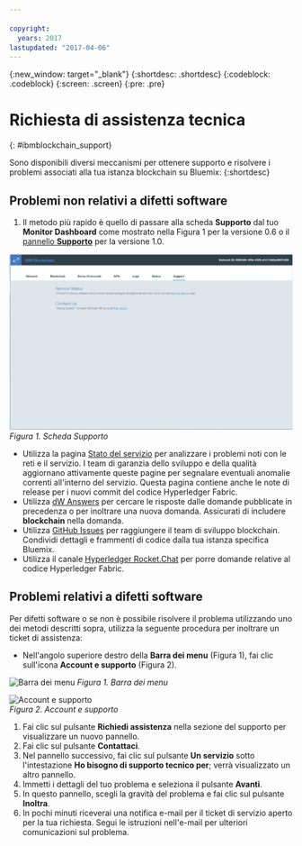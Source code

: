 ```yaml
---

copyright:
  years: 2017
lastupdated: "2017-04-06"
---
```


{:new_window: target="_blank"}
{:shortdesc: .shortdesc}
{:codeblock: .codeblock}
{:screen: .screen}
{:pre: .pre}


# Richiesta di assistenza tecnica
{: #ibmblockchain_support}


Sono disponibili diversi meccanismi per ottenere supporto e risolvere i problemi associati alla tua istanza blockchain su Bluemix:
{:shortdesc}

## Problemi non relativi a difetti software

1. Il metodo più rapido è quello di passare alla scheda **Supporto** dal tuo **Monitor Dashboard** come mostrato nella Figura 1 per la versione 0.6 o il [pannello **Supporto**](dashboard_support.html) per la versione 1.0.  

![](images/IBC_BMX_Monitor_Support.png "Scheda Supporto")
*Figura 1. Scheda Supporto*

* Utilizza la pagina [Stato del servizio](https://bluemix-service-status.blockchain.ibm.com) per analizzare i problemi noti con le reti e il servizio.  I team di garanzia dello sviluppo e della qualità aggiornano attivamente queste pagine per segnalare eventuali anomalie correnti all'interno del servizio.  Questa pagina contiene anche le note di release per i nuovi commit del codice Hyperledger Fabric.
* Utilizza [dW Answers](https://developer.ibm.com/answers/smartspace/blockchain/) per cercare le risposte dalle domande pubblicate in precedenza o per inoltrare una nuova domanda.  Assicurati di includere **blockchain** nella domanda.
* Utilizza [GitHub Issues](https://github.com/IBM-Blockchain/ibm-blockchain-issues/issues) per raggiungere il team di sviluppo blockchain.  Condividi dettagli e frammenti di codice dalla tua istanza specifica Bluemix.  
* Utilizza il canale [Hyperledger Rocket.Chat](https://chat.hyperledger.org/channel/general) per porre domande relative al codice Hyperledger Fabric.  


## Problemi relativi a difetti software

Per difetti software o se non è possibile risolvere il problema utilizzando uno dei metodi descritti sopra, utilizza la seguente procedura per inoltrare un ticket di assistenza:

* Nell'angolo superiore destro della **Barra dei menu** (Figura 1), fai clic sull'icona **Account e supporto** (Figura 2).

![](images/menubar.PNG "Barra dei menu")
*Figura 1. Barra dei menu*

![](images/avatar.PNG "Account e supporto")  
*Figura 2. Account e supporto*

1. Fai clic sul pulsante **Richiedi assistenza** nella sezione del supporto per visualizzare un nuovo pannello.
1. Fai clic sul pulsante **Contattaci**.
1. Nel pannello successivo, fai clic sul pulsante **Un servizio** sotto l'intestazione **Ho bisogno di supporto tecnico per**; verrà visualizzato un altro pannello.
1. Immetti i dettagli del tuo problema e seleziona il pulsante **Avanti**.  
1. In questo pannello, scegli la gravità del problema e fai clic sul pulsante **Inoltra**.
1. In pochi minuti riceverai una notifica e-mail per il ticket di servizio aperto per la tua richiesta.  Segui le istruzioni nell'e-mail per ulteriori comunicazioni sul problema.
